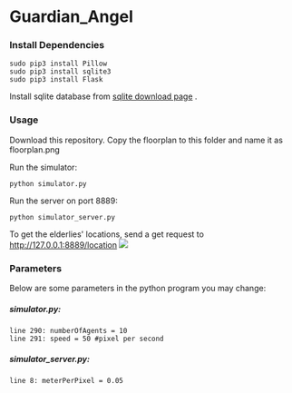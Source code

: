 # Guardian_Angel
### Install Dependencies
```
sudo pip3 install Pillow
sudo pip3 install sqlite3
sudo pip3 install Flask
```
Install sqlite database from [sqlite download page](http://www.sqlite.org/download.html) .

### Usage

Download this repository.
Copy the floorplan to this folder and name it as floorplan.png

Run the simulator:
```
python simulator.py
```

Run the server on port 8889:
```
python simulator_server.py
```

To get the elderlies' locations, send a get request to http://127.0.0.1:8889/location
![](/home/maxpoon/Guardian_Angel/response.png) 

### Parameters
Below are some parameters in the python program you may change:
##### simulator.py:
```
line 290: numberOfAgents = 10
line 291: speed = 50 #pixel per second
```
##### simulator_server.py:
```
line 8: meterPerPixel = 0.05
```